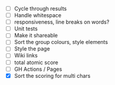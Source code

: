 - [ ] Cycle through results
- [ ] Handle whitespace
- [ ] responsiveness, line breaks on words?
- [ ] Unit tests
- [ ] Make it shareable
- [ ] Sort the group colours, style elements
- [ ] Style the page
- [ ] Wiki links
- [ ] total atomic score
- [ ] GH Actions / Pages
- [x] Sort the scoring for multi chars
